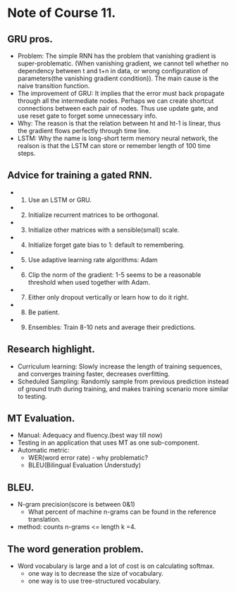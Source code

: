 # Note of Course 11.

## GRU pros.
- Problem: The simple RNN has the problem that vanishing gradient is super-problematic. (When vanishing gradient, we cannot tell whether no dependency between t and t+n in data, or wrong configuration of parameters(the vanishing gradient condition)). The main cause is the naive transition function.
- The improvement of GRU: It implies that the error must back propagate through all the intermediate nodes. Perhaps we can create shortcut connections between each pair of nodes. Thus use update gate, and use reset gate to forget some unnecessary info.
- Why: The reason is that the relation between ht and ht-1 is linear, thus the gradient flows perfectly through time line.
- LSTM: Why the name is long-short term memory neural network, the realson is that the LSTM can store or remember length of 100 time steps.

## Advice for training a gated RNN.
- 1. Use an LSTM or GRU.
- 2. Initialize recurrent matrices to be orthogonal.
- 3. Initialize other matrices with a sensible(small) scale.
- 4. Initialize forget gate bias to 1: default to remembering.
- 5. Use adaptive learning rate algorithms: Adam
- 6. Clip the norm of the gradient: 1-5 seems to be a reasonable threshold when used together with Adam.
- 7. Either only dropout vertically or learn how to do it right.
- 8. Be patient.
- 9. Ensembles: Train 8-10 nets and average their predictions.

## Research highlight.
- Curriculum learning: Slowly increase the length of training sequences, and converges training faster, decreases overfitting.
- Scheduled Sampling: Randomly sample from previous prediction instead of ground truth during training, and makes training scenario more similar to testing.

## MT Evaluation.
- Manual: Adequacy and fluency.(best way till now)
- Testing in an application that uses MT as one sub-component.
- Automatic metric:
	- WER(word error rate) - why problematic?
	- BLEU(Bilingual Evaluation Understudy)

## BLEU.
- N-gram precision(score is between 0&1)
	- What percent of machine n-grams can be found in the reference translation.
- method: counts n-grams <= length k =4.

## The word generation problem.
- Word vocabulary is large and a lot of cost is on calculating softmax.
	- one way is to decrease the size of vocabulary.
	- one way is to use tree-structured vocabulary.
